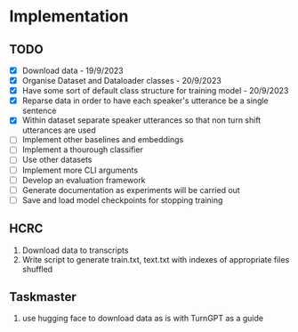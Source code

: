 # Implementation

## TODO
- [x] Download data - 19/9/2023
- [x] Organise Dataset and Dataloader classes - 20/9/2023
- [x] Have some sort of default class structure for training model - 20/9/2023
- [x] Reparse data in order to have each speaker's utterance be a single sentence 
- [x] Within dataset separate speaker utterances so that non turn shift utterances are used 
- [ ] Implement other baselines and embeddings 
- [ ] Implement a thourough classifier 
- [ ] Use other datasets 
- [ ] Implement more CLI arguments
- [ ] Develop an evaluation framework 
- [ ] Generate documentation as experiments will be carried out
- [ ] Save and load model checkpoints for stopping training 

## HCRC
1. Download data to transcripts
2. Write script to generate train.txt, text.txt with indexes of appropriate files shuffled

## Taskmaster
1. use hugging face to download data as is with TurnGPT as a guide

